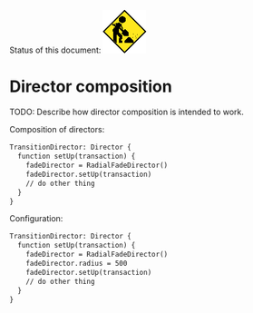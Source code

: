 Status of this document:
![](../_assets/under-construction-flashing-barracade-animation.gif)

# Director composition

TODO: Describe how director composition is intended to work.

Composition of directors:

    TransitionDirector: Director {
      function setUp(transaction) {
        fadeDirector = RadialFadeDirector()
        fadeDirector.setUp(transaction)
        // do other thing
      }
    }

Configuration:

    TransitionDirector: Director {
      function setUp(transaction) {
        fadeDirector = RadialFadeDirector()
        fadeDirector.radius = 500
        fadeDirector.setUp(transaction)
        // do other thing
      }
    }
